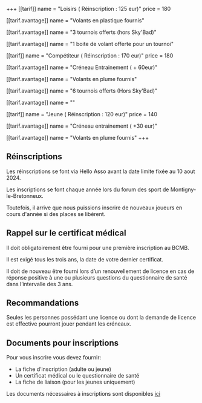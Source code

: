 +++
[[tarif]]
name = "Loisirs ( Réinscription : 125 eur)"
price = 180

  [[tarif.avantage]]
  name = "Volants en plastique fournis"

  [[tarif.avantage]]
  name = "3 tournois offerts (hors Sky'Bad)"

  [[tarif.avantage]]
  name = "1 boite de volant offerte pour un tournoi"

[[tarif]]
name = "Compétiteur ( Réinscription : 170 eur)"
price = 180

  [[tarif.avantage]]
  name = "Créneau Entrainement ( + 60eur)"

  [[tarif.avantage]]
  name = "Volants en plume fournis"

  [[tarif.avantage]]
  name = "6 tournois offerts (Hors Sky'Bad)"

  [[tarif.avantage]]
  name = ""

[[tarif]]
name = "Jeune ( Réinscription : 120 eur)"
price = 140

  [[tarif.avantage]]
  name = "Créneau entrainement ( +30 eur)"

  [[tarif.avantage]]
  name = "Volants en plume fournis"
+++

## Réinscriptions

Les réinscriptions se font via Hello Asso avant la date limite fixée au 10 aout 2024.

Les inscriptions se font chaque année lors du forum des sport de Montigny-le-Bretonneux.

Toutefois, il arrive que nous puissions inscrire de nouveaux joueurs en cours d'année si des places se libèrent.

## Rappel sur le certificat médical

Il doit obligatoirement être fourni pour une première inscription au BCMB.

Il est exigé tous les trois ans, la date de votre dernier certificat.

Il doit de nouveau être fourni lors d’un renouvellement de licence en cas de réponse positive à une ou plusieurs questions du questionnaire de santé dans l’intervalle des 3 ans.

## Recommandations

Seules les personnes possédant une licence ou dont la demande de licence est effective pourront jouer pendant les créneaux.

## Documents pour inscriptions

Pour vous inscrire vous devez fournir:

* La fiche d’inscription (adulte ou jeune)
* Un certificat médical ou le questionnaire de santé
* La fiche de liaison (pour les jeunes uniquement)

Les documents nécessaires à inscriptions sont disponibles [ici](https://bad-montigny.fr/documents_liens/)
